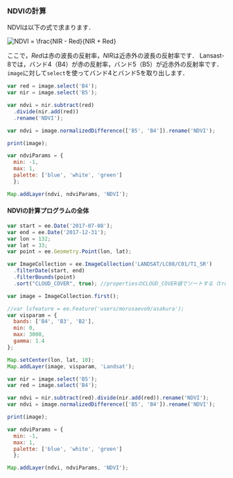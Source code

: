 ### NDVIの計算

NDVIは以下の式で求まります．

![NDVI = \frac{NIR - Red}{NIR + Red}
](https://render.githubusercontent.com/render/math?math=%5CLarge+%5Cdisplaystyle+NDVI+%3D+%5Cfrac%7BNIR+-+Red%7D%7BNIR+%2B+Red%7D%0A)

ここで，$Red$は赤の波長の反射率，$NIR$は近赤外の波長の反射率です．
Lansast-8では，バンド4（B4）が赤の反射率，バンド5（B5）が近赤外の反射率です．
`image`に対して`select`を使ってバンド4とバンド5を取り出します．

```javascript
var red = image.select('B4');
var nir = image.select('B5');
```

```javascript
var ndvi = nir.subtract(red)
  .divide(nir.add(red))
  .rename('NDVI');
```

```javascript
var ndvi = image.normalizedDifference(['B5', 'B4']).rename('NDVI');

print(image);

var ndviParams = {
  min: -1,
  max: 1,
  palette: ['blue', 'white', 'green']
  };

Map.addLayer(ndvi, ndviParams, 'NDVI');
```

#### NDVIの計算プログラムの全体
```javascript
var start = ee.Date('2017-07-08');
var end = ee.Date('2017-12-31');
var lon = 132;
var lat = 33;
var point = ee.Geometry.Point(lon, lat);

var ImageCollection = ee.ImageCollection('LANDSAT/LC08/C01/T1_SR')
  .filterDate(start, end)
  .filterBounds(point)
  .sort("CLOUD_COVER", true); //propertiesのCLOUD_COVER値でソートする（true:昇順、false:降順）

var image = ImageCollection.first();

//var lsfeature = ee.Feature('users/morusaevo9/asakura');
var visparam = {
  bands: ['B4', 'B3', 'B2'],
  min: 0,
  max: 3000,
  gamma: 1.4
};

Map.setCenter(lon, lat, 10);
Map.addLayer(image, visparam, 'Landsat');

var nir = image.select('B5');
var red = image.select('B4');

var ndvi = nir.subtract(red).divide(nir.add(red)).rename('NDVI');
var ndvi = image.normalizedDifference(['B5', 'B4']).rename('NDVI');

print(image);

var ndviParams = {
  min: -1,
  max: 1,
  palette: ['blue', 'white', 'green']
  };

Map.addLayer(ndvi, ndviParams, 'NDVI');
```
